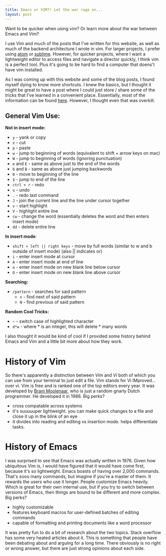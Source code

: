 ```yaml
---
title: Emacs or VIM?! Let the war rage on...
layout: post
---
```


Want to be quicker when using vim? Or learn more about the war between Emacs and Vim?  

I use Vim and much of the posts that I've written for this website, as well as much of the backend architecture I wrote in vim. For larger projects, I prefer using [atom](https://atom.io/) or [sublime](https://www.sublimetext.com/). However, for quicker projects, where I want a lightweight editor to access files and navigate a director quickly, I think vim is a perfect tool. Plus it's going to be hard to find a computer that doens't have vim installed. 

As I was coming up with this website and some of the blog posts, I found myself dying to know more shortcuts. I knew the basics, but I thought it might be great to have a post where I could just store / share some of the tricks that I've learned in a convenient place. Essentially, most of the information can be found [here](http://www.keyxl.com/aaa8263/290/VIM-keyboard-shortcuts.htm). However, I thought even that was overkill. 

General Vim Use:
---------------

**Not in insert mode:**

* `y` - yank or copy 
* `x` - cut
* `p` - paste
* `w` - jump to beginning of words (equivalent to shift + arrow keys on mac)
* `W` - jump to beginning of words (ignoring punctuation)
* `e` and `E` - same as above just to the end of the words 
* `b` and `B` - same as above just jumping backwords
* `0` - move to beginning of the line
* `$` - jump to end of the line
* `ctrl + r` - redo
* `u` - undo
* `.` - redo last command
* `J` - join the current line and the line under cursor together
* `v` - start highlight
* `V` - highlight entire line
* `cw` - change the word (essentially deletes the word and then enters insert mode)
* `dd` - delete entire line

**In insert mode**:

* `shift + left || right keys` - move by full words (similar to w and b outside of insert mode) (also \|\| indicates or)
* `i` - enter insert mode at cursor
* `A` - enter insert mode at end of line
* `o` - enter insert mode on new blank line below cursor
* `O` - enter insert mode on new blank line above cursor

**Searching:**

* `/pattern` - searches for said pattern
	* `n` - find next of said pattern
	* `N` - find previous of said pattern 

**Random Cool Tricks:**

* `~` - switch case of highlighted character
* `d*w` - where * is an integer, this will delete * many words

I also thought it would be kind of cool if I provided some history behind Emacs and Vim and a little bit more about how they work. 

History of Vim
===============
So there's apparently a distinction between *Vim* and *Vi* both of which you can use from your terminal to just edit a file. Vim stands for Vi IMproved... over vi. Vim is free and is ranked one of the top editors every year. It was developed by [Bram Moolenaar](https://en.wikipedia.org/wiki/Bram_Moolenaar), who is just a random gnarly Dutch programmer. He developed it in 1988. 
Big perks?
- cross compatable across systems
- it's suuuuuper lightweight. you can make quick changes to a file and close it up in the blink of an eye
- it divides into reading and editing vs insertion mode. helps differentiate tasks.

History of Emacs
================
I was surprised to see that Emacs was actually written in 1976. Given how ubiquitous Vim is, I would have figured that it would have come first, because it's so lightweight. Emacs boasts of having over 2,000 commands. That's sooo many commands, but imagine if you're a master of them. It rewards the users who use it longer.
People customize Emacs heavily. Which is great for their own internal use, but if you try to switch between versions of Emacs, then things are bound to be different and more complex. 
Big perks? 
- highly customizable 
- features keyboard macros for user-defined batches of editing commands
- capable of formatting and printing documents like a word processor 

It was pretty fun to do a bit of research about the two topics. Stack overflow has some very heated articles about it. This is something that people have been debating about and arguing for a long time. There obviously is no right or wrong answer, but there are just strong opinions about each side. 
